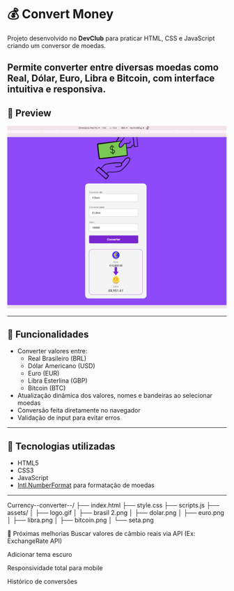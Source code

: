 # 💰 Convert Money

Projeto desenvolvido no **DevClub** para praticar HTML, CSS e JavaScript criando um conversor de moedas.

Permite converter entre diversas moedas como **Real, Dólar, Euro, Libra e Bitcoin**, com interface intuitiva e responsiva.
---

## 📸 Preview

![preview](./assets/preview.png.png) 

---

## 🚀 Funcionalidades

- Converter valores entre:
  - Real Brasileiro (BRL)
  - Dólar Americano (USD)
  - Euro (EUR)
  - Libra Esterlina (GBP)
  - Bitcoin (BTC)
- Atualização dinâmica dos valores, nomes e bandeiras ao selecionar moedas
- Conversão feita diretamente no navegador
- Validação de input para evitar erros

---

## 🧪 Tecnologias utilizadas

- HTML5
- CSS3
- JavaScript 
- [Intl.NumberFormat](https://developer.mozilla.org/pt-BR/docs/Web/JavaScript/Reference/Global_Objects/Intl/NumberFormat) para formatação de moedas
---

Currency--converter--/
├── index.html
├── style.css
├── scripts.js
├── assets/
│   ├── logo.gif
│   ├── brasil 2.png
│   ├── dolar.png
│   ├── euro.png
│   ├── libra.png
│   ├── bitcoin.png
│   └── seta.png

📌 Próximas melhorias
 Buscar valores de câmbio reais via API (Ex: ExchangeRate API)

 Adicionar tema escuro

 Responsividade total para mobile

 Histórico de conversões

